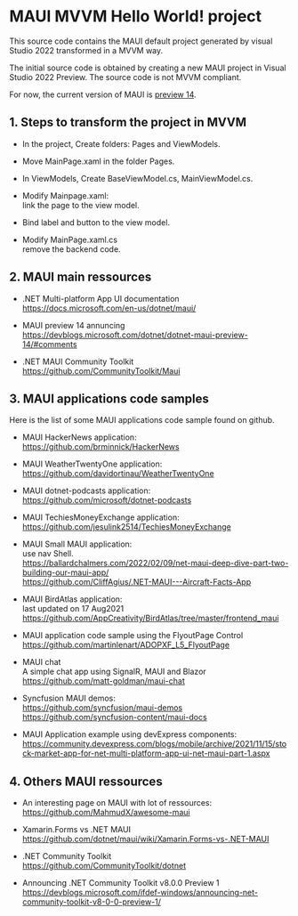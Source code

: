 # MAUI MVVM Hello World! project
This source code contains the MAUI default project generated by visual Studio 2022 transformed in a MVVM way.

The initial source code is obtained by creating a new MAUI project in Visual Studio 2022 Preview. 
The source code is not MVVM compliant.

For now, the current version of MAUI is [preview 14](https://devblogs.microsoft.com/dotnet/dotnet-maui-preview-14/). 

## 1. Steps to transform the project in MVVM

- In the project, Create folders: Pages and ViewModels.

- Move MainPage.xaml in the folder Pages.

- In ViewModels, Create BaseViewModel.cs, MainViewModel.cs.

- Modify Mainpage.xaml:<br>
link the page to the view model.

- Bind label and button to the view model.

- Modify MainPage.xaml.cs<br>
remove the backend code.

## 2. MAUI main ressources

- .NET Multi-platform App UI documentation<br>
https://docs.microsoft.com/en-us/dotnet/maui/

- MAUI preview 14 annuncing<br>
https://devblogs.microsoft.com/dotnet/dotnet-maui-preview-14/#comments

- .NET MAUI Community Toolkit<br>
https://github.com/CommunityToolkit/Maui

## 3. MAUI applications code samples

Here is the list of some MAUI applications code sample found on github.

- MAUI HackerNews application:<br>
https://github.com/brminnick/HackerNews

- MAUI WeatherTwentyOne application:<br>
https://github.com/davidortinau/WeatherTwentyOne

- MAUI dotnet-podcasts application:<br>
https://github.com/microsoft/dotnet-podcasts

- MAUI TechiesMoneyExchange application:<br>
https://github.com/jesulink2514/TechiesMoneyExchange

- MAUI Small MAUI application:<br>
use nav Shell.<br>
https://ballardchalmers.com/2022/02/09/net-maui-deep-dive-part-two-building-our-maui-app/<br>
https://github.com/CliffAgius/.NET-MAUI---Aircraft-Facts-App

- MAUI BirdAtlas application:<br>
last updated on 17 Aug2021<br>
https://github.com/AppCreativity/BirdAtlas/tree/master/frontend_maui

- MAUI application code sample using the FlyoutPage Control<br>
https://github.com/martinlenart/ADOPXF_L5_FlyoutPage

- MAUI chat<br>
A simple chat app using SignalR, MAUI and Blazor
https://github.com/matt-goldman/maui-chat

- Syncfusion MAUI demos:<br>
https://github.com/syncfusion/maui-demos<br>
https://github.com/syncfusion-content/maui-docs

- MAUI Application example using devExpress components:<br>
https://community.devexpress.com/blogs/mobile/archive/2021/11/15/stock-market-app-for-net-multi-platform-app-ui-net-maui-part-1.aspx

## 4. Others MAUI ressources

- An interesting page on MAUI with lot of ressources:<br>
https://github.com/MahmudX/awesome-maui

- Xamarin.Forms vs .NET MAUI
https://github.com/dotnet/maui/wiki/Xamarin.Forms-vs-.NET-MAUI

- .NET Community Toolkit<br> 
https://github.com/CommunityToolkit/dotnet

- Announcing .NET Community Toolkit v8.0.0 Preview 1<br>
https://devblogs.microsoft.com/ifdef-windows/announcing-net-community-toolkit-v8-0-0-preview-1/

